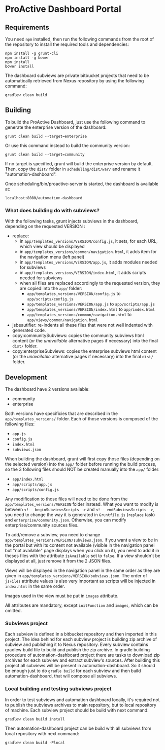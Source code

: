 # ProActive Dashboard Portal

## Requirements

You need `npm` installed, then run the following commands from the root of the repository to install the required tools and dependencies:
```
npm install -g grunt-cli
npm install -g bower
npm install
bower install
```

The dashboard subviews are private bitbucket projects that need to be automatically retrieved from Nexus repository by using the following command:
```
gradlew clean build
```

## Building

To build the ProActive Dashboard, just use the following command to generate the enterprise version of the dashboard:
```
grunt clean build --target=enterprise
```

Or use this command instead to build the community version:
```
grunt clean build --target=community
```

If no target is specified, grunt will build the enterprise version by default.
Then, copy the `dist/` folder in `scheduling/dist/war/` and rename it "automation-dashboard".

Once scheduling/bin/proactive-server is started, the dashboard is available at:
```
localhost:8080/automation-dashboard
```

### What does building do with subviews?

With the following tasks, grunt injects subviews in the dashboard, depending on the requested VERSION :
* replace:
  * in `app/templates_versions/VERSION/config.js`, it sets, for each URL, which view should be displayed
  * in `app/templates_versions/common/navigation.html`, it adds item for the navigation menu (left panel)
  * in `app/templates_versions/VERSION/app.js`, it adds modules needed for subviews
  * in `app/templates_versions/VERSION/index.html`, it adds scripts needed for subviews
  * when all files are replaced accordingly to the requested version, they are copied into the `app/` folder:
    * `app/templates_versions/VERSION/config.js` to `app/scripts/config.js`
    * `app/templates_versions/VERSION/app.js` to `app/scripts/app.js`
    * `app/templates_versions/VERSION/index.html` to `app/index.html`
    * `app/templates_versions/common/navigation.html` to `app/views/common/navigation.html`
* jsbeautifier: re-indents all these files that were not well indented with generated code.
* copy:communitySubviews: copies the community subviews html content (or the _unavailable_ alternative pages if necessary) into the final `dist/` folder.
* copy:enterpriseSubviews: copies the enterprise subviews html content (or the _unavailable_ alternative pages if necessary) into the final `dist/` folder.


## Development

The dashboard have 2 versions available:
* community
* enterprise

Both versions have specificies that are described in the `app/templates_versions/` folder.
Each of those versions is composed of the following files:
* `app.js`
* `config.js`
* `index.html`
* `subviews.json`

When building the dashboard, grunt will first copy those files (depending on the selected version) into the `app/` folder before running the build process, so the 3 following files should NOT be created manually into the `app/` folder:
* `app/index.html`
* `app/scripts/app.js`
* `app/scripts/config.js`

Any modification to those files will need to be done from the `app/templates_versions/VERSION` folder instead. What you want to modify is between `<!-- beginSubviewsScripts-->` and `<!-- endSubviewsScripts-->`, you need to change the way it is generated in `Gruntfile.js` (`replace` task) and `enterprise/community.json`. Otherwise, you can modify enterprise/community sources files.

To add/remove a subview, you need to change `app/templates_versions/VERSION/subviews.json`. If you want a view to be in the portal but with its content not available (visible in the navigation panel but "not available" page displays when you click on it), you need to add it in theses files with the attribute `isAvailable` set to `false`. If a view shouldn't be displayed at all, just remove it from the 2 JSON files.

Views will be displayed in the navigation panel in the same order as they are given in `app/templates_versions/VERSION/subviews.json`. The order of `jsFiles` attribute values is also very important as scripts will be injected in `index.html` in the same order.

Images used in the view must be put in `images` attribute.

All attributes are mandatory, except `initFunction` and `images`, which can be omitted.

### Subviews project

Each subview is defined in a bitbucket repository and then imported in this project.
The idea behind for each subview project is building zip archive of subview and publishing it to Nexus repository. Every subview contains gradlew build file to build and publish the zip archive.
In gradle building procedure of automation-dashboard project there are tasks to download zip archives for each subview and extract subview's sources. After building this project all subviews will be present in automation-dashboard.
So it should be enough just to do ``gradle build`` for each subview and then build automation-dashboard, that will compose all subviews.

### Local building and testing subviews project

In order to test subviews and automation dashboard locally, it's required not to publish the subviews archives to main repository, but to local repository of machine.
Each subview project should be build with next command:
```
gradlew clean build install
```

Then automation-dashboard project can be build with all subviews from local repository with next command:
```
gradlew clean build -Plocal
```